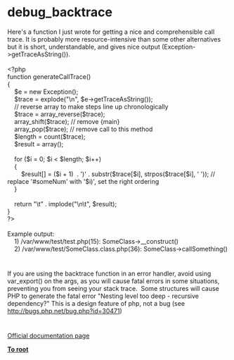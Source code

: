 # debug_backtrace




<div class="phpcode"><span class="html">
Here&apos;s a function I just wrote for getting a nice and comprehensible call trace. It is probably more resource-intensive than some other alternatives but it is short, understandable, and gives nice output (Exception-&gt;getTraceAsString()).<br><br><span class="default">&lt;?php<br></span><span class="keyword">function </span><span class="default">generateCallTrace</span><span class="keyword">()<br>{<br>&#xA0; &#xA0; </span><span class="default">$e </span><span class="keyword">= new </span><span class="default">Exception</span><span class="keyword">();<br>&#xA0; &#xA0; </span><span class="default">$trace </span><span class="keyword">= </span><span class="default">explode</span><span class="keyword">(</span><span class="string">&quot;\n&quot;</span><span class="keyword">, </span><span class="default">$e</span><span class="keyword">-&gt;</span><span class="default">getTraceAsString</span><span class="keyword">());<br>&#xA0; &#xA0; </span><span class="comment">// reverse array to make steps line up chronologically<br>&#xA0; &#xA0; </span><span class="default">$trace </span><span class="keyword">= </span><span class="default">array_reverse</span><span class="keyword">(</span><span class="default">$trace</span><span class="keyword">);<br>&#xA0; &#xA0; </span><span class="default">array_shift</span><span class="keyword">(</span><span class="default">$trace</span><span class="keyword">); </span><span class="comment">// remove {main}<br>&#xA0; &#xA0; </span><span class="default">array_pop</span><span class="keyword">(</span><span class="default">$trace</span><span class="keyword">); </span><span class="comment">// remove call to this method<br>&#xA0; &#xA0; </span><span class="default">$length </span><span class="keyword">= </span><span class="default">count</span><span class="keyword">(</span><span class="default">$trace</span><span class="keyword">);<br>&#xA0; &#xA0; </span><span class="default">$result </span><span class="keyword">= array();<br>&#xA0; &#xA0; <br>&#xA0; &#xA0; for (</span><span class="default">$i </span><span class="keyword">= </span><span class="default">0</span><span class="keyword">; </span><span class="default">$i </span><span class="keyword">&lt; </span><span class="default">$length</span><span class="keyword">; </span><span class="default">$i</span><span class="keyword">++)<br>&#xA0; &#xA0; {<br>&#xA0; &#xA0; &#xA0; &#xA0; </span><span class="default">$result</span><span class="keyword">[] = (</span><span class="default">$i </span><span class="keyword">+ </span><span class="default">1</span><span class="keyword">)&#xA0; . </span><span class="string">&apos;)&apos; </span><span class="keyword">. </span><span class="default">substr</span><span class="keyword">(</span><span class="default">$trace</span><span class="keyword">[</span><span class="default">$i</span><span class="keyword">], </span><span class="default">strpos</span><span class="keyword">(</span><span class="default">$trace</span><span class="keyword">[</span><span class="default">$i</span><span class="keyword">], </span><span class="string">&apos; &apos;</span><span class="keyword">)); </span><span class="comment">// replace &apos;#someNum&apos; with &apos;$i)&apos;, set the right ordering<br>&#xA0; &#xA0; </span><span class="keyword">}<br>&#xA0; &#xA0; <br>&#xA0; &#xA0; return </span><span class="string">&quot;\t&quot; </span><span class="keyword">. </span><span class="default">implode</span><span class="keyword">(</span><span class="string">&quot;\n\t&quot;</span><span class="keyword">, </span><span class="default">$result</span><span class="keyword">);<br>}<br></span><span class="default">?&gt;<br></span><br>Example output:<br>&#xA0; &#xA0; 1) /var/www/test/test.php(15): SomeClass-&gt;__construct()<br>&#xA0; &#xA0; 2) /var/www/test/SomeClass.class.php(36): SomeClass-&gt;callSomething()</span>
</div>
  

#


<div class="phpcode"><span class="html">
If you are using the backtrace function in an error handler, avoid using var_export() on the args, as you will cause fatal errors in some situations, preventing you from seeing your stack trace.&#xA0; Some structures will cause PHP to generate the fatal error &quot;Nesting level too deep - recursive dependency?&quot; This is a design feature of php, not a bug (see <a href="http://bugs.php.net/bug.php?id=30471" rel="nofollow" target="_blank">http://bugs.php.net/bug.php?id=30471</a>)</span>
</div>
  

#

[Official documentation page](https://www.php.net/manual/en/function.debug-backtrace.php)

**[To root](/)**